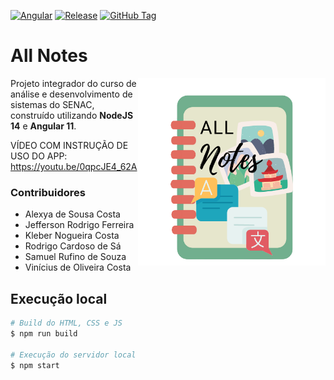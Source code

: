 [![Angular][angular-shield]][angular-repo]
[![Release][gh-bnc-shield]][gh-bnc-url]
[![GitHub Tag][tag-shield]][tag-url]

# All Notes

<img src="all-notes-logo.png" height="300px" align="right"/>

Projeto integrador do curso de análise e desenvolvimento de sistemas do SENAC, construído
utilizando __NodeJS 14__ e __Angular 11__.

VÍDEO COM INSTRUÇÃO DE USO DO APP: https://youtu.be/0qpcJE4_62A 

### Contribuidores

- Alexya de Sousa Costa
- Jefferson Rodrigo Ferreira
- Kleber Nogueira Costa
- Rodrigo Cardoso de Sá
- Samuel Rufino de Souza
- Vinícius de Oliveira Costa

[gh-bnc-shield]: https://img.shields.io/github/workflow/status/alexyacosta/all-notes/release-dist?label=build&logo=github&style=for-the-badge
[gh-bnc-url]: https://github.com/alexyacosta/all-notes/actions/workflows/release-dist.yml

[tag-shield]: https://img.shields.io/github/tag/alexyacosta/all-notes.svg?logo=git&logoColor=FFF&style=for-the-badge
[tag-url]: https://github.com/alexyacosta/all-notes/tags

[angular-shield]: https://img.shields.io/badge/angular-v11.0.5-blue?style=for-the-badge&logo=angular
[angular-repo]: https://github.com/angular/angular/tree/11.0.5


## Execução local

```bash
# Build do HTML, CSS e JS
$ npm run build

# Execução do servidor local
$ npm start
```
